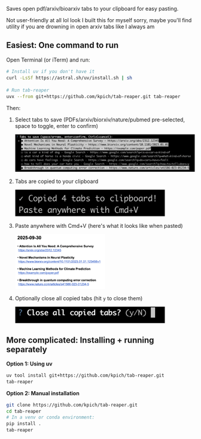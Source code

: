 
Saves open pdf/arxiv/bioarxiv tabs to your clipboard for easy pasting.

Not user-friendly at all lol look I built this for myself sorry, maybe you'll find
utility if you are drowning in open arxiv tabs like I always am

## Easiest: One command to run

Open Terminal (or iTerm) and run:

```bash
# Install uv if you don't have it
curl -LsSf https://astral.sh/uv/install.sh | sh

# Run tab-reaper
uvx --from git+https://github.com/kpich/tab-reaper.git tab-reaper
```

Then:

1. Select tabs to save (PDFs/arxiv/biorxiv/nature/pubmed pre-selected, space to toggle, enter to confirm)

   ![Selection screen](readme_images/step1_selection.png)

2. Tabs are copied to your clipboard

   <img src="readme_images/step2_copied.png" width="400">

3. Paste anywhere with Cmd+V (here's what it looks like when pasted)

   <img src="readme_images/step3_pasted.png" width="50%">

4. Optionally close all copied tabs (hit `y` to close them)

   <img src="readme_images/step4_close.png" width="400">

## More complicated: Installing + running separately

**Option 1: Using uv**
```bash
uv tool install git+https://github.com/kpich/tab-reaper.git
tab-reaper
```

**Option 2: Manual installation**
```bash
git clone https://github.com/kpich/tab-reaper.git
cd tab-reaper
# In a venv or conda environment:
pip install .
tab-reaper
```
